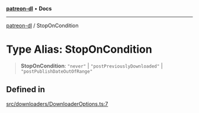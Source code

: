 [**patreon-dl**](../README.md) • **Docs**

***

[patreon-dl](../README.md) / StopOnCondition

# Type Alias: StopOnCondition

> **StopOnCondition**: `"never"` \| `"postPreviouslyDownloaded"` \| `"postPublishDateOutOfRange"`

## Defined in

[src/downloaders/DownloaderOptions.ts:7](https://github.com/patrickkfkan/patreon-dl/blob/7168e7165dfd3021aec234ee0e8458b1a8040c70/src/downloaders/DownloaderOptions.ts#L7)
